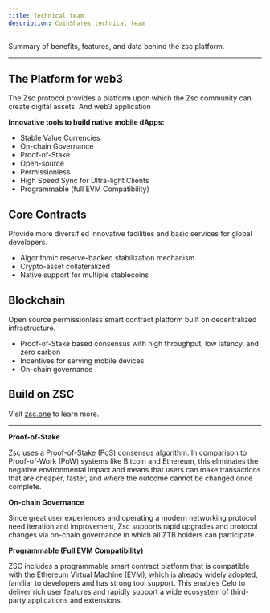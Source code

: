 ```yaml
---
title: Technical team
description: CoinShares technical team 
---
```



Summary of benefits, features, and data behind the zsc platform.

---

## The Platform for web3

The Zsc protocol provides a platform upon which the Zsc community can create digital assets. And web3 application

**Innovative tools to build native mobile dApps:**

- Stable Value Currencies
- On-chain Governance
- Proof-of-Stake
- Open-source
- Permissionless
- High Speed Sync for Ultra-light Clients
- Programmable (full EVM Compatibility)

## Core Contracts

Provide more diversified innovative facilities and basic services for global developers.

- Algorithmic reserve-backed stabilization mechanism
- Crypto-asset collateralized
- Native support for multiple stablecoins

## Blockchain

Open source permissionless smart contract platform built on decentralized infrastructure.

- Proof-of-Stake based consensus with high throughput, low latency, and zero carbon
- Incentives for serving mobile devices
- On-chain governance

## Build on ZSC

Visit [zsc.one](https://zsc.one) to learn more.

---
**Proof-of-Stake**

Zsc uses a [Proof-of-Stake (PoS)](../celo-codebase/protocol/proof-of-stake) consensus algorithm. In comparison to Proof-of-Work (PoW) systems like Bitcoin and Ethereum, this eliminates the negative environmental impact and means that users can make transactions that are cheaper, faster, and where the outcome cannot be changed once complete.

**On-chain Governance**

Since great user experiences and operating a modern networking protocol need iteration and improvement, Zsc supports rapid upgrades and protocol changes via on-chain governance in which all ZTB holders can participate.

**Programmable (Full EVM Compatibility)**

ZSC includes a programmable smart contract platform that is compatible with the Ethereum Virtual Machine (EVM), which is already widely adopted, familiar to developers and has strong tool support. This enables Celo to deliver rich user features and rapidly support a wide ecosystem of third-party applications and extensions.


